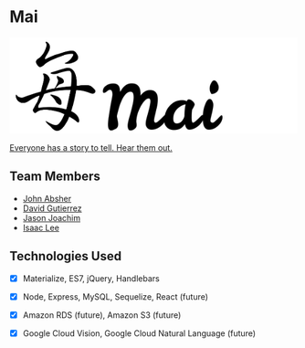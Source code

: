 # Mai
<a href="https://mai-app.herokuapp.com/" target="_blank"><img src="public/assets/images/mai_splash.png?raw=true" alt="Mai logo"></a>

[Everyone has a story to tell. Hear them out.](https://mai-app.herokuapp.com/)


## Team Members
- [John Absher](https://www.linkedin.com/in/johnabsher/)
- [David Gutierrez](https://www.linkedin.com/in/david-gutierrez-979a4a148/)
- [Jason Joachim](https://www.linkedin.com/in/jasonjoachim/)
- [Isaac Lee](https://www.linkedin.com/in/ijlee2/)


## Technologies Used
- [x] Materialize, ES7, jQuery, Handlebars

- [x] Node, Express, MySQL, Sequelize, React (future)

- [x] Amazon RDS (future), Amazon S3 (future)

- [x] Google Cloud Vision, Google Cloud Natural Language (future)

